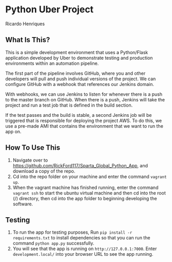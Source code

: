 Python Uber Project
==============================
Ricardo Henriques

What Is This?
-------------

This is a simple development environment that uses a Python/Flask application developed by Uber to demonstrate testing and production environments within an automation pipeline.

The first part of the pipeline involves GitHub, where you and other developers will pull and push individual versions of the project. We can configure GitHub with a webhook that references our Jenkins domain.

With webhooks, we can use Jenkins to listen for whenever there is a push to the master branch on GitHub. When there is a push, Jenkins will take the project and run a test job that is defined in the build section.

If the test passes and the build is stable, a second Jenkins job will be triggered that is responsible for deploying the project AWS. To do this, we use a pre-made AMI that contains the environment that we want to run the app on.


How To Use This
---------------

1. Navigate over to https://github.com/RickFord117/Sparta_Global_Python_App, and download a copy of the repo.
2. Cd into the repo folder on your machine and enter the command `vagrant up`.
3. When the vagrant machine has finished running, enter the command `vagrant ssh` to start the ubuntu virtual machine and then cd into the root (/) directory, then cd into the app folder to beginning developing the software.


Testing
-------

1. To run the app for testing purposes, Run `pip install -r requirements.txt` to install dependencies so that you can run the command `python app.py` successfully.
2. You will see that the app is running on `http://127.0.0.1:7000`. Enter `development.local/` into your browser URL to see the app running.
